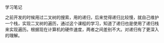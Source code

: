 学习笔记

  之前开发的时候用过二叉树的搜索，用的递归，后来觉得递归比较慢，就自己维护一个栈，实现二叉树的遍历，通过这个课程的学习，知道了递归也是使用了递归栈来实现遍历。根据现在计算机的硬件速度，两者之间差别不大。对递归有了更深入的理解。